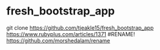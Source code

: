 # fresh_bootstrap_app
git clone https://github.com/tjeakle15/fresh_bootstrap_app
https://www.rubyplus.com/articles/1371
#RENAME!
https://github.com/morshedalam/rename
